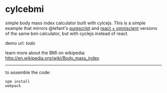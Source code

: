 cylcebmi
=======

simple body mass index calculator built with cylcejs. This is a simple
example that mirrors @lefant's [purescript](https://github.com/lefant/purebmi/) and [react + omniscient](https://github.com/lefant/omnibmi/) versions
of the same bmi calculator, but with cyclejs instead of react.

demo url:
*todo*

learn more about the BMI on wikipedia:
http://en.wikipedia.org/wiki/Body_mass_index

----

to assemble the code:

    npm install
    webpack
